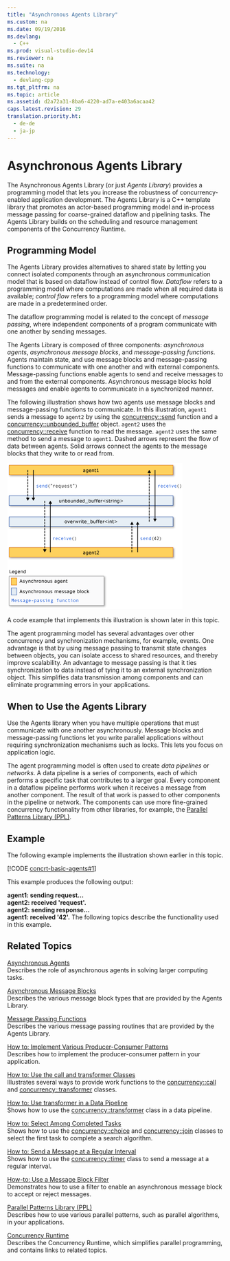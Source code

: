 ```yaml
---
title: "Asynchronous Agents Library"
ms.custom: na
ms.date: 09/19/2016
ms.devlang: 
  - C++
ms.prod: visual-studio-dev14
ms.reviewer: na
ms.suite: na
ms.technology: 
  - devlang-cpp
ms.tgt_pltfrm: na
ms.topic: article
ms.assetid: d2a72a31-8ba6-4220-ad7a-e403a6acaa42
caps.latest.revision: 29
translation.priority.ht: 
  - de-de
  - ja-jp
---
```

# Asynchronous Agents Library
The Asynchronous Agents Library (or just *Agents Library*) provides a programming model that lets you increase the robustness of concurrency-enabled application development. The Agents Library is a C++ template library that promotes an actor-based programming model and in-process message passing for coarse-grained dataflow and pipelining tasks. The Agents Library builds on the scheduling and resource management components of the Concurrency Runtime.  
  
## Programming Model  
 The Agents Library provides alternatives to shared state by letting you connect isolated components through an asynchronous communication model that is based on dataflow instead of control flow. *Dataflow* refers to a programming model where computations are made when all required data is available; *control flow* refers to a programming model where computations are made in a predetermined order.  
  
 The dataflow programming model is related to the concept of *message passing*, where independent components of a program communicate with one another by sending messages.  
  
 The Agents Library is composed of three components: *asynchronous agents*, *asynchronous message blocks*, and *message-passing functions*. Agents maintain state, and use message blocks and message-passing functions to communicate with one another and with external components. Message-passing functions enable agents to send and receive messages to and from the external components. Asynchronous message blocks hold messages and enable agents to communicate in a synchronized manner.  
  
 The following illustration shows how two agents use message blocks and message-passing functions to communicate. In this illustration, `agent1` sends a message to `agent2` by using the [concurrency::send](../vs140/send-Function.md) function and a [concurrency::unbounded_buffer](../vs140/unbounded_buffer-Class.md) object. `agent2` uses the [concurrency::receive](../vs140/receive-Function.md) function to read the message. `agent2` uses the same method to send a message to `agent1`. Dashed arrows represent the flow of data between agents. Solid arrows connect the agents to the message blocks that they write to or read from.  
  
 ![The components of the Agents Library](../vs140/media/Agent_LibraryComp.png "Agent_LibraryComp")  
  
 A code example that implements this illustration is shown later in this topic.  
  
 The agent programming model has several advantages over other concurrency and synchronization mechanisms, for example, events. One advantage is that by using message passing to transmit state changes between objects, you can isolate access to shared resources, and thereby improve scalability. An advantage to message passing is that it ties synchronization to data instead of tying it to an external synchronization object. This simplifies data transmission among components and can eliminate programming errors in your applications.  
  
## When to Use the Agents Library  
 Use the Agents library when you have multiple operations that must communicate with one another asynchronously. Message blocks and message-passing functions let you write parallel applications without requiring synchronization mechanisms such as locks. This lets you focus on application logic.  
  
 The agent programming model is often used to create *data pipelines* or *networks*. A data pipeline is a series of components, each of which performs a specific task that contributes to a larger goal. Every component in a dataflow pipeline performs work when it receives a message from another component. The result of that work is passed to other components in the pipeline or network. The components can use more fine-grained concurrency functionality from other libraries, for example, the [Parallel Patterns Library (PPL)](../vs140/Parallel-Patterns-Library--PPL-.md).  
  
## Example  
 The following example implements the illustration shown earlier in this topic.  
  
 [!CODE [concrt-basic-agents#1](../CodeSnippet/VS_Snippets_ConcRT/concrt-basic-agents#1)]  
  
 This example produces the following output:  
  
 **agent1: sending request...**  
**agent2: received 'request'.**  
**agent2: sending response...**  
**agent1: received '42'.** The following topics describe the functionality used in this example.  
  
## Related Topics  
 [Asynchronous Agents](../vs140/Asynchronous-Agents.md)  
 Describes the role of asynchronous agents in solving larger computing tasks.  
  
 [Asynchronous Message Blocks](../vs140/Asynchronous-Message-Blocks.md)  
 Describes the various message block types that are provided by the Agents Library.  
  
 [Message Passing Functions](../vs140/Message-Passing-Functions.md)  
 Describes the various message passing routines that are provided by the Agents Library.  
  
 [How to: Implement Various Producer-Consumer Patterns](../vs140/How-to--Implement-Various-Producer-Consumer-Patterns.md)  
 Describes how to implement the producer-consumer pattern in your application.  
  
 [How to: Use the call and transformer Classes](../vs140/How-to--Provide-Work-Functions-to-the-call-and-transformer-Classes.md)  
 Illustrates several ways to provide work functions to the [concurrency::call](../vs140/call-Class.md) and [concurrency::transformer](../vs140/transformer-Class.md) classes.  
  
 [How to: Use transformer in a Data Pipeline](../vs140/How-to--Use-transformer-in-a-Data-Pipeline.md)  
 Shows how to use the [concurrency::transformer](../vs140/transformer-Class.md) class in a data pipeline.  
  
 [How to: Select Among Completed Tasks](../vs140/How-to--Select-Among-Completed-Tasks.md)  
 Shows how to use the [concurrency::choice](../vs140/choice-Class.md) and [concurrency::join](../vs140/join-Class.md) classes to select the first task to complete a search algorithm.  
  
 [How to: Send a Message at a Regular Interval](../vs140/How-to--Send-a-Message-at-a-Regular-Interval.md)  
 Shows how to use the [concurrency::timer](../vs140/timer-Class.md) class to send a message at a regular interval.  
  
 [How-to: Use a Message Block Filter](../vs140/How-to--Use-a-Message-Block-Filter.md)  
 Demonstrates how to use a filter to enable an asynchronous message block to accept or reject messages.  
  
 [Parallel Patterns Library (PPL)](../vs140/Parallel-Patterns-Library--PPL-.md)  
 Describes how to use various parallel patterns, such as parallel algorithms, in your applications.  
  
 [Concurrency Runtime](../vs140/Concurrency-Runtime.md)  
 Describes the Concurrency Runtime, which simplifies parallel programming, and contains links to related topics.